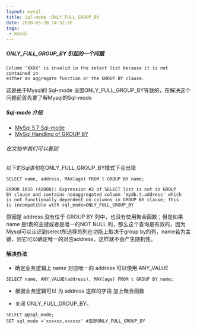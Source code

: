 ```yaml
---
layout: mysql
title: Sql-mode :ONLY_FULL_GROUP_BY
date: 2020-03-20 14:52:26
tags:
 - mysql
---
```

##### ONLY_FULL_GROUP_BY 引起的一个问题
```
Column 'XXXX' is invalid in the select list because it is not contained in 
either an aggregate function or the GROUP BY clause.
```
这是由于Mysql的 Sql-mode 设置ONLY_FULL_GROUP_BY导致的，在解决这个问题前首先要了解Mysql的Sql-mode
<!-- more -->
##### Sql-mode 介绍 
* [MySql 5.7 Sql-mode](https://dev.mysql.com/doc/refman/5.7/en/sql-mode.html#sql-mode-changes)
* [MySql Handling of GROUP BY](https://dev.mysql.com/doc/refman/5.7/en/group-by-handling.html)

###### 在文档中我们可以看到
以下的Sql语句在ONLY_FULL_GROUP_BY模式下会出错
````
SELECT name, address, MAX(age) FROM t GROUP BY name;

ERROR 1055 (42000): Expression #2 of SELECT list is not in GROUP
BY clause and contains nonaggregated column 'mydb.t.address' which
is not functionally dependent on columns in GROUP BY clause; this
is incompatible with sql_mode=ONLY_FULL_GROUP_BY
````
原因是 address 没有位于 GROUP BY 列中，也没有使用聚合函数；但是如果 name 是t表的主键或者是唯一的NOT NULL 列，那么这个查询是有效的，因为Mysql可以认识到select所选择的列在功能上取决于group by的列，name若为主键，则它可以确定唯一的对应address，这样就不会产生随机性。


#### 解决办法

* 确定业务逻辑上 name 对应唯一的 address 可以使用 ANY_VALUE

````
SELECT name, ANY_VALUE(address), MAX(age) FROM t GROUP BY name;
````

* 根据业务逻辑可以 为 address 这样的字段 加上聚合函数

* 关闭 ONLY_FULL_GROUP_BY。

````
SELECT @@sql_mode;
SET sql_mode ='xxxxxx,xxxxxx' #去除ONLY_FULL_GROUP_BY
````